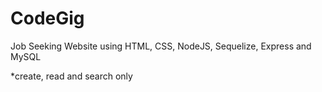# CodeGig
Job Seeking Website using HTML, CSS, NodeJS, Sequelize, Express and MySQL

*create, read and search only
